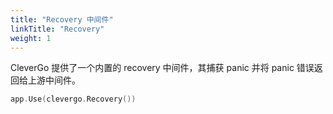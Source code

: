 ```yaml
---
title: "Recovery 中间件"
linkTitle: "Recovery"
weight: 1
---
```


CleverGo 提供了一个内置的 recovery 中间件，其捕获 panic 并将 panic 错误返回给上游中间件。

```go
app.Use(clevergo.Recovery())
```
